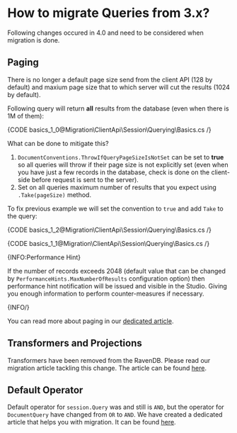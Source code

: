 ﻿# How to migrate Queries from 3.x?

Following changes occured in 4.0 and need to be considered when migration is done.

## Paging

There is no longer a default page size send from the client API (128 by default) and maxium page size that to which server will cut the results (1024 by default).

Following query will return **all** results from the database (even when there is 1M of them):

{CODE basics_1_0@Migration\ClientApi\Session\Querying\Basics.cs /}

What can be done to mitigate this?

1. `DocumentConventions.ThrowIfQueryPageSizeIsNotSet` can be set to **true** so all queries will throw if their page size is not explicitly set (even when you have just a few records in the database, check is done on the client-side before request is sent to the server).
2. Set on all queries maximum number of results that you expect using `.Take(pageSize)` method.

To fix previous example we will set the convention to `true` and add `Take` to the query:

{CODE basics_1_2@Migration\ClientApi\Session\Querying\Basics.cs /}

{CODE basics_1_1@Migration\ClientApi\Session\Querying\Basics.cs /}

{INFO:Performance Hint}

If the number of records exceeds 2048 (default value that can be changed by `PerformanceHints.MaxNumberOfResults` configuration option) then performance hint notification will be issued and visible in the Studio. Giving you enough information to perform counter-measures if necessary.

{INFO/}

You can read more about paging in our [dedicated article](../../../../indexes/querying/paging).

## Transformers and Projections

Transformers have been removed from the RavenDB. Please read our migration article tackling this change. The article can be found [here](../../../../migration/client-api/session/querying/transformers).

## Default Operator

Default operator for `session.Query` was and still is `AND`, but the operator for `DocumentQuery` have changed from `OR` to `AND`. We have created a dedicated article that helps you with migration. It can be found [here](../../../../migration/client-api/session/querying/documentquery).
